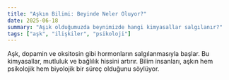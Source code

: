 ```yaml
---
title: "Aşkın Bilimi: Beyinde Neler Oluyor?"
date: 2025-06-18
summary: "Aşık olduğumuzda beynimizde hangi kimyasallar salgılanır?"
tags: ["aşk", "ilişkiler", "psikoloji"]
---
```


Aşk, dopamin ve oksitosin gibi hormonların salgılanmasıyla başlar. Bu kimyasallar, mutluluk ve bağlılık hissini artırır. Bilim insanları, aşkın hem psikolojik hem biyolojik bir süreç olduğunu söylüyor.
